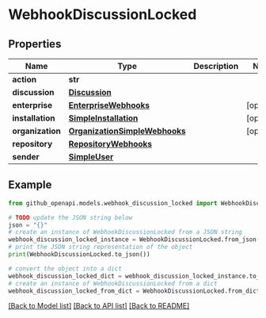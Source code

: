 # WebhookDiscussionLocked


## Properties

Name | Type | Description | Notes
------------ | ------------- | ------------- | -------------
**action** | **str** |  | 
**discussion** | [**Discussion**](Discussion.md) |  | 
**enterprise** | [**EnterpriseWebhooks**](EnterpriseWebhooks.md) |  | [optional] 
**installation** | [**SimpleInstallation**](SimpleInstallation.md) |  | [optional] 
**organization** | [**OrganizationSimpleWebhooks**](OrganizationSimpleWebhooks.md) |  | [optional] 
**repository** | [**RepositoryWebhooks**](RepositoryWebhooks.md) |  | 
**sender** | [**SimpleUser**](SimpleUser.md) |  | 

## Example

```python
from github_openapi.models.webhook_discussion_locked import WebhookDiscussionLocked

# TODO update the JSON string below
json = "{}"
# create an instance of WebhookDiscussionLocked from a JSON string
webhook_discussion_locked_instance = WebhookDiscussionLocked.from_json(json)
# print the JSON string representation of the object
print(WebhookDiscussionLocked.to_json())

# convert the object into a dict
webhook_discussion_locked_dict = webhook_discussion_locked_instance.to_dict()
# create an instance of WebhookDiscussionLocked from a dict
webhook_discussion_locked_from_dict = WebhookDiscussionLocked.from_dict(webhook_discussion_locked_dict)
```
[[Back to Model list]](../README.md#documentation-for-models) [[Back to API list]](../README.md#documentation-for-api-endpoints) [[Back to README]](../README.md)


